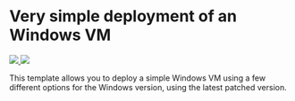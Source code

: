 # Very simple deployment of an Windows VM

<a href="https://portal.azure.com/#create/Microsoft.Template/uri/https%3A%2F%2Fraw.githubusercontent.com%2Fsebbrochet%2Fazure-jinja2%2Fmaster%2Fexamples%2F101-vm-simple-windows%2Fgenerated%2Fazuredeploy.json" target="_blank">
    <img src="http://azuredeploy.net/deploybutton.png"/>
</a>
<a href="http://armviz.io/#/?load=https%3A%2F%2Fraw.githubusercontent.com%2Fsebbrochet%2Fazure-jinja2%2Fmaster%2Fexamples%2F101-vm-simple-windows%2Fgenerated%2Fazuredeploy.json" target="_blank">
    <img src="http://armviz.io/visualizebutton.png"/>
</a>

This template allows you to deploy a simple Windows VM using a few different options for the Windows version, using the latest patched version.
